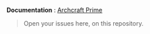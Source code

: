 **Documentation** : [Archcraft Prime](https://wiki.archcraft.io/docs/premium/prime)

> Open your issues here, on this repository.
